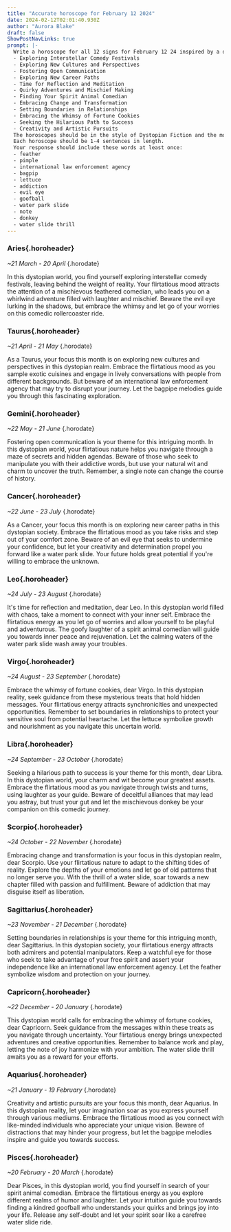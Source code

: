 ```yaml
---
title: "Accurate horoscope for February 12 2024"
date: 2024-02-12T02:01:40.930Z
author: "Aurora Blake"
draft: false
ShowPostNavLinks: true
prompt: |-
  Write a horoscope for all 12 signs for February 12 24 inspired by a different focus for each. Ensure you do not include the focus in the response:
  - Exploring Interstellar Comedy Festivals
  - Exploring New Cultures and Perspectives
  - Fostering Open Communication
  - Exploring New Career Paths
  - Time for Reflection and Meditation
  - Quirky Adventures and Mischief Making
  - Finding Your Spirit Animal Comedian
  - Embracing Change and Transformation
  - Setting Boundaries in Relationships
  - Embracing the Whimsy of Fortune Cookies
  - Seeking the Hilarious Path to Success
  - Creativity and Artistic Pursuits
  The horoscopes should be in the style of Dystopian Fiction and the mood of flirtatious
  Each horoscope should be 1-4 sentences in length.
  Your response should include these words at least once:
  - feather
  - pimple
  - international law enforcement agency
  - bagpip
  - lettuce
  - addiction
  - evil eye
  - goofball
  - water park slide
  - note
  - donkey
  - water slide thrill
---
```


### Aries{.horoheader}

*~21 March - 20 April*
{.horodate}

In this dystopian world, you find yourself exploring interstellar comedy festivals, leaving behind the weight of reality. Your flirtatious mood attracts the attention of a mischievous feathered comedian, who leads you on a whirlwind adventure filled with laughter and mischief. Beware the evil eye lurking in the shadows, but embrace the whimsy and let go of your worries on this comedic rollercoaster ride.


### Taurus{.horoheader}

*~21 April - 21 May*
{.horodate}

As a Taurus, your focus this month is on exploring new cultures and perspectives in this dystopian realm. Embrace the flirtatious mood as you sample exotic cuisines and engage in lively conversations with people from different backgrounds. But beware of an international law enforcement agency that may try to disrupt your journey. Let the bagpipe melodies guide you through this fascinating exploration.


### Gemini{.horoheader}

*~22 May - 21 June*
{.horodate}

Fostering open communication is your theme for this intriguing month. In this dystopian world, your flirtatious nature helps you navigate through a maze of secrets and hidden agendas. Beware of those who seek to manipulate you with their addictive words, but use your natural wit and charm to uncover the truth. Remember, a single note can change the course of history.


### Cancer{.horoheader}

*~22 June - 23 July*
{.horodate}

As a Cancer, your focus this month is on exploring new career paths in this dystopian society. Embrace the flirtatious mood as you take risks and step out of your comfort zone. Beware of an evil eye that seeks to undermine your confidence, but let your creativity and determination propel you forward like a water park slide. Your future holds great potential if you're willing to embrace the unknown.


### Leo{.horoheader}

*~24 July - 23 August*
{.horodate}

It's time for reflection and meditation, dear Leo. In this dystopian world filled with chaos, take a moment to connect with your inner self. Embrace the flirtatious energy as you let go of worries and allow yourself to be playful and adventurous. The goofy laughter of a spirit animal comedian will guide you towards inner peace and rejuvenation. Let the calming waters of the water park slide wash away your troubles.


### Virgo{.horoheader}

*~24 August - 23 September*
{.horodate}

Embrace the whimsy of fortune cookies, dear Virgo. In this dystopian reality, seek guidance from these mysterious treats that hold hidden messages. Your flirtatious energy attracts synchronicities and unexpected opportunities. Remember to set boundaries in relationships to protect your sensitive soul from potential heartache. Let the lettuce symbolize growth and nourishment as you navigate this uncertain world.


### Libra{.horoheader}

*~24 September - 23 October*
{.horodate}

Seeking a hilarious path to success is your theme for this month, dear Libra. In this dystopian world, your charm and wit become your greatest assets. Embrace the flirtatious mood as you navigate through twists and turns, using laughter as your guide. Beware of deceitful alliances that may lead you astray, but trust your gut and let the mischievous donkey be your companion on this comedic journey.


### Scorpio{.horoheader}

*~24 October - 22 November*
{.horodate}

Embracing change and transformation is your focus in this dystopian realm, dear Scorpio. Use your flirtatious nature to adapt to the shifting tides of reality. Explore the depths of your emotions and let go of old patterns that no longer serve you. With the thrill of a water slide, soar towards a new chapter filled with passion and fulfillment. Beware of addiction that may disguise itself as liberation.


### Sagittarius{.horoheader}

*~23 November - 21 December*
{.horodate}

Setting boundaries in relationships is your theme for this intriguing month, dear Sagittarius. In this dystopian society, your flirtatious energy attracts both admirers and potential manipulators. Keep a watchful eye for those who seek to take advantage of your free spirit and assert your independence like an international law enforcement agency. Let the feather symbolize wisdom and protection on your journey.


### Capricorn{.horoheader}

*~22 December - 20 January*
{.horodate}

This dystopian world calls for embracing the whimsy of fortune cookies, dear Capricorn. Seek guidance from the messages within these treats as you navigate through uncertainty. Your flirtatious energy brings unexpected adventures and creative opportunities. Remember to balance work and play, letting the note of joy harmonize with your ambition. The water slide thrill awaits you as a reward for your efforts.


### Aquarius{.horoheader}

*~21 January - 19 February*
{.horodate}

Creativity and artistic pursuits are your focus this month, dear Aquarius. In this dystopian reality, let your imagination soar as you express yourself through various mediums. Embrace the flirtatious mood as you connect with like-minded individuals who appreciate your unique vision. Beware of distractions that may hinder your progress, but let the bagpipe melodies inspire and guide you towards success.


### Pisces{.horoheader}

*~20 February - 20 March*
{.horodate}

Dear Pisces, in this dystopian world, you find yourself in search of your spirit animal comedian. Embrace the flirtatious energy as you explore different realms of humor and laughter. Let your intuition guide you towards finding a kindred goofball who understands your quirks and brings joy into your life. Release any self-doubt and let your spirit soar like a carefree water slide ride.

